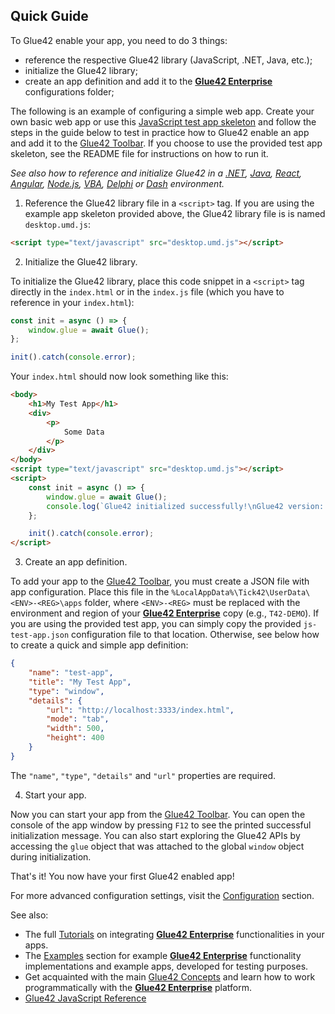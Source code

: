 ## Quick Guide

To Glue42 enable your app, you need to do 3 things:

- reference the respective Glue42 library (JavaScript, .NET, Java, etc.);
- initialize the Glue42 library;
- create an app definition and add it to the [**Glue42 Enterprise**](https://glue42.com/enterprise/) configurations folder;

The following is an example of configuring a simple web app. Create your own basic web app or use this [JavaScript test app skeleton](../../../../assets/js-test-app.zip) and follow the steps in the guide below to test in practice how to Glue42 enable an app and add it to the [Glue42 Toolbar](../../../../glue42-concepts/glue42-toolbar/index.html). If you choose to use the provided test app skeleton, see the README file for instructions on how to run it.

*See also how to reference and initialize Glue42 in a [.NET](../net/index.html), [Java](../java/index.html), [React](../react/index.html), [Angular](../angular/index.html), [Node.js](../nodejs/index.html), [VBA](../vba/index.html), [Delphi](../delphi/index.html) or [Dash](../dash/index.html) environment.*

1. Reference the Glue42 library file in a `<script>` tag. If you are using the example app skeleton provided above, the Glue42 library file is is named `desktop.umd.js`:

```html
<script type="text/javascript" src="desktop.umd.js"></script>
```

2. Initialize the Glue42 library.

To initialize the Glue42 library, place this code snippet in a `<script>` tag directly in the `index.html` or in the `index.js` file (which you have to reference in your `index.html`):

```javascript
const init = async () => {
    window.glue = await Glue();
};

init().catch(console.error);
```

Your `index.html` should now look something like this:

```html
<body>
    <h1>My Test App</h1>
    <div>
        <p>
            Some Data
        </p>
    </div>
</body>
<script type="text/javascript" src="desktop.umd.js"></script>
<script>
    const init = async () => {
        window.glue = await Glue();
        console.log(`Glue42 initialized successfully!\nGlue42 version: ${glue.version}`);
    };

    init().catch(console.error);
</script>
```

3. Create an app definition.

To add your app to the [Glue42 Toolbar](../../../../glue42-concepts/glue42-toolbar/index.html), you must create a JSON file with app configuration. Place this file in the `%LocalAppData%\Tick42\UserData\<ENV>-<REG>\apps` folder, where `<ENV>-<REG>` must be replaced with the environment and region of your [**Glue42 Enterprise**](https://glue42.com/enterprise/) copy (e.g., `T42-DEMO`). If you are using the provided test app, you can simply copy the provided `js-test-app.json` configuration file to that location. Otherwise, see below how to create a quick and simple app definition:

```json
{
    "name": "test-app",
    "title": "My Test App",
    "type": "window",
    "details": {
        "url": "http://localhost:3333/index.html",
        "mode": "tab",
        "width": 500,
        "height": 400
    }
}
```

The `"name"`, `"type"`, `"details"` and `"url"` properties are required.

4. Start your app.

Now you can start your app from the [Glue42 Toolbar](../../../../glue42-concepts/glue42-toolbar/index.html). You can open the console of the app window by pressing `F12` to see the printed successful initialization message. You can also start exploring the Glue42 APIs by accessing the `glue` object that was attached to the global `window` object during initialization.

That's it! You now have your first Glue42 enabled app!

For more advanced configuration settings, visit the [Configuration](../../../../developers/configuration/application/index.html) section.

See also:

- The full [Tutorials](../../../../tutorials/javascript/index.html) on integrating [**Glue42 Enterprise**](https://glue42.com/enterprise/) functionalities in your apps.
- The [Examples](../../../../developers/examples/index.html) section for example [**Glue42 Enterprise**](https://glue42.com/enterprise/) functionality implementations and example apps, developed for testing purposes.
- Get acquainted with the main [Glue42 Concepts](../../../../glue42-concepts/glue42-toolbar/index.html) and learn how to work programmatically with the [**Glue42 Enterprise**](https://glue42.com/enterprise/) platform.
- [Glue42 JavaScript Reference](../../../../reference/glue/latest/glue/index.html)